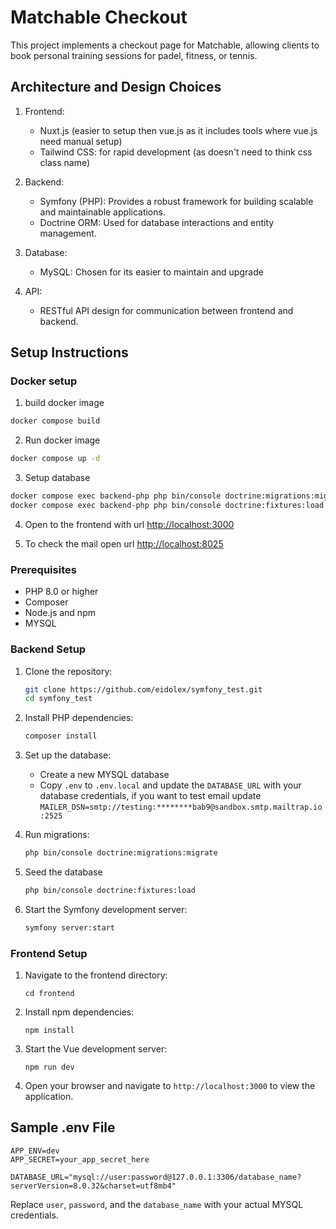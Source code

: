 # Matchable Checkout

This project implements a checkout page for Matchable, allowing clients to book personal training sessions for padel, fitness, or tennis.

## Architecture and Design Choices

1. Frontend:
   - Nuxt.js (easier to setup then vue.js as it includes tools where vue.js need manual setup)
   - Tailwind CSS: for rapid development (as doesn't need to think css class name)

2. Backend:
   - Symfony (PHP): Provides a robust framework for building scalable and maintainable applications.
   - Doctrine ORM: Used for database interactions and entity management.

3. Database:
   - MySQL: Chosen for its easier to maintain and upgrade

4. API:
   - RESTful API design for communication between frontend and backend.

## Setup Instructions

### Docker setup

1. build docker image
```bash
docker compose build
```

2. Run docker image
```bash
docker compose up -d
```

3. Setup database
```bash
docker compose exec backend-php php bin/console doctrine:migrations:migrate
docker compose exec backend-php php bin/console doctrine:fixtures:load
```

4. Open to the frontend with url [http://localhost:3000](http://localhost:3000)

5. To check the mail open url [http://localhost:8025](http://localhost:8025)

### Prerequisites

- PHP 8.0 or higher
- Composer
- Node.js and npm
- MYSQL

### Backend Setup

1. Clone the repository:
   ```bash
   git clone https://github.com/eidolex/symfony_test.git
   cd symfony_test
   ```

2. Install PHP dependencies:
   ```bash
   composer install
   ```

3. Set up the database:
   - Create a new MYSQL database
   - Copy `.env` to `.env.local` and update the `DATABASE_URL` with your database credentials, if you want to test email update `MAILER_DSN=smtp://testing:********bab9@sandbox.smtp.mailtrap.io:2525`

4. Run migrations:
   ```bash
   php bin/console doctrine:migrations:migrate
   ```

5. Seed the database
    ```bash
    php bin/console doctrine:fixtures:load
    ```

6. Start the Symfony development server:
   ```bash
   symfony server:start
   ```

### Frontend Setup

1. Navigate to the frontend directory:
   ```
   cd frontend
   ```

2. Install npm dependencies:
   ```
   npm install
   ```

3. Start the Vue development server:
   ```
   npm run dev
   ```

4. Open your browser and navigate to `http://localhost:3000` to view the application.

## Sample .env File

```
APP_ENV=dev
APP_SECRET=your_app_secret_here

DATABASE_URL="mysql://user:password@127.0.0.1:3306/database_name?serverVersion=8.0.32&charset=utf8mb4"
```

Replace `user`, `password`, and the `database_name` with your actual MYSQL credentials.